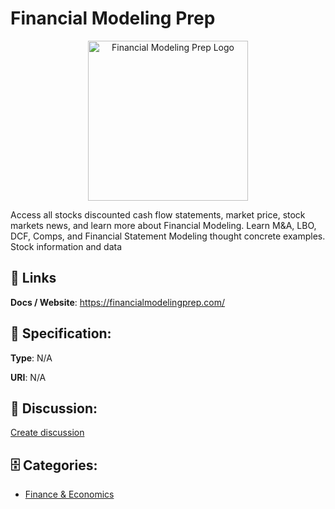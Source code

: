 # Financial Modeling Prep
<p align="center">
    <img width="256" src="https://raw.githubusercontent.com/apis-list/apis-list/main/apis/financial-modeling-prep/logo_256x256.png" alt="Financial Modeling Prep Logo"/>
</p>

Access all stocks discounted cash flow statements, market price, stock markets news, and learn more about Financial Modeling.  Learn M&amp;A, LBO, DCF, Comps, and Financial Statement Modeling thought concrete examples. Stock information and data

##  🔗 Links
**Docs / Website**: https://financialmodelingprep.com/

## 🧬 Specification:
**Type**: N/A

**URI**: N/A

## 💬 Discussion:
[Create discussion](https://github.com/apis-list/apis-list/discussions/new)

## 🗄️ Categories:
- [Finance & Economics](https://github.com/apis-list/apis-list#finance--economics)



